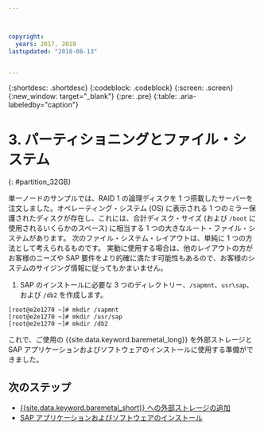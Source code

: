 ```yaml
---



copyright:
  years: 2017, 2018
lastupdated: "2018-08-13"


---
```


{:shortdesc: .shortdesc}
{:codeblock: .codeblock}
{:screen: .screen}
{:new_window: target="_blank"}
{:pre: .pre}
{:table: .aria-labeledby="caption"}

# 3. パーティショニングとファイル・システム
{: #partition_32GB}

単一ノードのサンプルでは、RAID 1 の論理ディスクを 1 つ搭載したサーバーを注文しました。オペレーティング・システム (OS) に表示される 1 つのミラー保護されたディスクが存在し、これには、合計ディスク・サイズ (および `/boot` に使用されるいくらかのスペース) に相当する 1 つの大きなルート・ファイル・システムがあります。 次のファイル・システム・レイアウトは、単純に 1 つの方法として考えられるものです。 実動に使用する場合は、他のレイアウトの方がお客様のニーズや SAP 要件をより的確に満たす可能性もあるので、お客様のシステムのサイジング情報に従ってもかまいません。

1. SAP のインストールに必要な 3 つのディレクトリー、`/sapmnt`、`usr\sap`、および `/db2` を作成します。
```
[root@e2e1270 ~]# mkdir /sapmnt
[root@e2e1270 ~]# mkdir /usr/sap
[root@e2e1270 ~]# mkdir /db2
```
これで、ご使用の {{site.data.keyword.baremetal_long}} を外部ストレージと SAP アプリケーションおよびソフトウェアのインストールに使用する準備ができました。

## 次のステップ

  * [{{site.data.keyword.baremetal_short}} への外部ストレージの追加](/docs/infrastructure/sap-netweaver-rhel-qrg/rhel-provisioning-external-storage-to-server.html)
  * [SAP アプリケーションおよびソフトウェアのインストール](/docs/infrastructure/sap-netweaver-rhel-qrg/rhel-installing-your-SAP-landscape.html)
